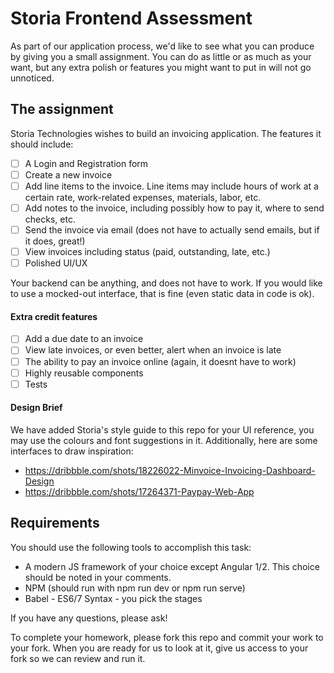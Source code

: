 # Storia Frontend Assessment

As part of our application process, we'd like to see what you can produce by giving you a small assignment. You can do as little or as much as your want, but any extra polish or features you might want to put in will not go unnoticed.

## The assignment

Storia Technologies wishes to build an invoicing application. The features it should include:

 - [ ] A Login and Registration form
 - [ ] Create a new invoice
 - [ ] Add line items to the invoice. Line items may include hours of work at a certain rate, work-related expenses, materials, labor, etc.
 - [ ] Add notes to the invoice, including possibly how to pay it, where to send checks, etc.
 - [ ] Send the invoice via email (does not have to actually send emails, but if it does, great!)
 - [ ] View invoices including status (paid, outstanding, late, etc.)
 - [ ] Polished UI/UX

Your backend can be anything, and does not have to work. If you would like to use a mocked-out interface, that is fine (even static data in code is ok).

#### Extra credit features

 - [ ] Add a due date to an invoice
 - [ ] View late invoices, or even better, alert when an invoice is late
 - [ ] The ability to pay an invoice online (again, it doesnt have to work)
 - [ ] Highly reusable components
 - [ ] Tests
 
#### Design Brief
We have added Storia's style guide to this repo for your UI reference, you may use the colours and font suggestions in it.
Additionally, here are some interfaces to draw inspiration:
- https://dribbble.com/shots/18226022-Minvoice-Invoicing-Dashboard-Design
- https://dribbble.com/shots/17264371-Paypay-Web-App

## Requirements

You should use the following tools to accomplish this task:

 - A modern JS framework of your choice except Angular 1/2. This choice should be noted in your comments.
 - NPM (should run with npm run dev or npm run serve)
 - Babel - ES6/7 Syntax - you pick the stages

If you have any questions, please ask!

To complete your homework, please fork this repo and commit your work to your fork. When you are ready for us to look at it, give us access to your fork so we can review and run it.
